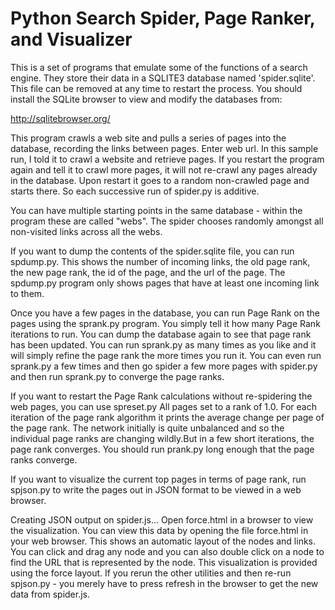 # Python Search Spider, Page Ranker, and Visualizer

This is a set of programs that emulate some of the functions of a search engine. They store their data in a SQLITE3 database named 'spider.sqlite'. This file can be removed at any time to restart the process. You should install the SQLite browser to view and modify the databases from:

http://sqlitebrowser.org/

This program crawls a web site and pulls a series of pages into the database, recording the links between pages. Enter web url. In this sample run, I told it to crawl a website and retrieve pages. If you restart the program again and tell it to crawl more pages, it will not re-crawl any pages already in the database. Upon restart it goes to a random non-crawled page and starts there. So each successive run of spider.py is additive.

You can have multiple starting points in the same database - within the program these are called "webs". The spider chooses randomly amongst all non-visited links across all
the webs.

If you want to dump the contents of the spider.sqlite file, you can run spdump.py. This shows the number of incoming links, the old page rank, the new page rank, the id of the page, and the url of the page.  The spdump.py program only shows pages that have at least one incoming link to them.

Once you have a few pages in the database, you can run Page Rank on the pages using the sprank.py program. You simply tell it how many Page Rank iterations to run. You can dump the database again to see that page rank has been updated. You can run sprank.py as many times as you like and it will simply refine the page rank the more times you run it. You can even run sprank.py a few times and then go spider a few more pages with spider.py and then run sprank.py to converge the page ranks.

If you want to restart the Page Rank calculations without re-spidering the web pages, you can use spreset.py All pages set to a rank of 1.0. For each iteration of the page rank algorithm it prints the average change per page of the page rank. The network initially is quite unbalanced and so the individual page ranks are changing wildly.But in a few short iterations, the page rank converges. You should run prank.py long enough that the page ranks converge.

If you want to visualize the current top pages in terms of page rank, run spjson.py to write the pages out in JSON format to be viewed in a web browser.

Creating JSON output on spider.js...
Open force.html in a browser to view the visualization. You can view this data by opening the file force.html in your web browser. This shows an automatic layout of the nodes and links.  You can click and drag any node and you can also double click on a node to find the URL that is represented by the node. This visualization is provided using the force layout. If you rerun the other utilities and then re-run spjson.py - you merely have to press refresh in the browser to get the new data from spider.js.
